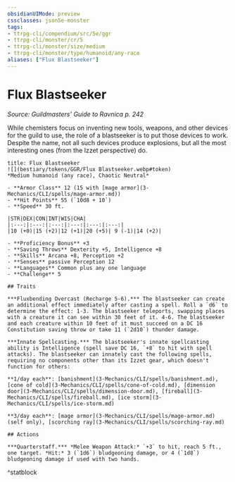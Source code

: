 ```yaml
---
obsidianUIMode: preview
cssclasses: json5e-monster
tags:
- ttrpg-cli/compendium/src/5e/ggr
- ttrpg-cli/monster/cr/5
- ttrpg-cli/monster/size/medium
- ttrpg-cli/monster/type/humanoid/any-race
aliases: ["Flux Blastseeker"]
---
```

# Flux Blastseeker
*Source: Guildmasters' Guide to Ravnica p. 242*  

While chemisters focus on inventing new tools, weapons, and other devices for the guild to use, the role of a blastseeker is to put those devices to work. Despite the name, not all such devices produce explosions, but all the most interesting ones (from the Izzet perspective) do.

```ad-statblock
title: Flux Blastseeker
![](bestiary/tokens/GGR/Flux Blastseeker.webp#token)
*Medium humanoid (any race), Chaotic Neutral*

- **Armor Class** 12 (15 with [mage armor](3-Mechanics/CLI/spells/mage-armor.md))
- **Hit Points** 55 (`10d8 + 10`)
- **Speed** 30 ft.

|STR|DEX|CON|INT|WIS|CHA|
|:---:|:---:|:---:|:---:|:---:|:---:|
|10 (+0)|15 (+2)|12 (+1)|20 (+5)| 9 (-1)|14 (+2)|

- **Proficiency Bonus** +3
- **Saving Throws** Dexterity +5, Intelligence +8
- **Skills** Arcana +8, Perception +2
- **Senses** passive Perception 12
- **Languages** Common plus any one language
- **Challenge** 5

## Traits

***Fluxbending Overcast (Recharge 5-6).*** The blastseeker can create an additional effect immediately after casting a spell. Roll a `d6` to determine the effect: 1-3. The blastseeker teleports, swapping places with a creature it can see within 30 feet of it. 4-6. The blastseeker and each creature within 10 feet of it must succeed on a DC 16 Constitution saving throw or take 11 (`2d10`) thunder damage.

***Innate Spellcasting.*** The blastseeker's innate spellcasting ability is Intelligence (spell save DC 16, `+8` to hit with spell attacks). The blastseeker can innately cast the following spells, requiring no components other than its Izzet gear, which doesn't function for others:

**1/day each**: [banishment](3-Mechanics/CLI/spells/banishment.md), [cone of cold](3-Mechanics/CLI/spells/cone-of-cold.md), [dimension door](3-Mechanics/CLI/spells/dimension-door.md), [fireball](3-Mechanics/CLI/spells/fireball.md), [ice storm](3-Mechanics/CLI/spells/ice-storm.md)

**3/day each**: [mage armor](3-Mechanics/CLI/spells/mage-armor.md) (self only), [scorching ray](3-Mechanics/CLI/spells/scorching-ray.md)

## Actions

***Quarterstaff.*** *Melee Weapon Attack:* `+3` to hit, reach 5 ft., one target. *Hit:* 3 (`1d6`) bludgeoning damage, or 4 (`1d8`) bludgeoning damage if used with two hands.
```
^statblock